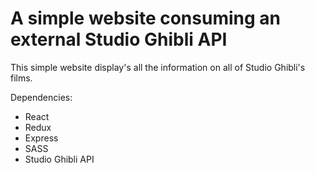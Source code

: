 # A simple website consuming an external Studio Ghibli API

This simple website display's all the information on all of Studio Ghibli's films.

Dependencies:
* React 
* Redux
* Express
* SASS
* Studio Ghibli API



